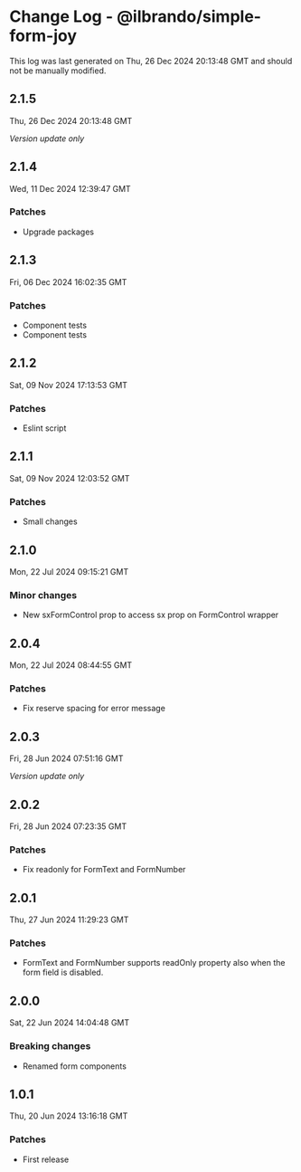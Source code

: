 # Change Log - @ilbrando/simple-form-joy

This log was last generated on Thu, 26 Dec 2024 20:13:48 GMT and should not be manually modified.

## 2.1.5
Thu, 26 Dec 2024 20:13:48 GMT

_Version update only_

## 2.1.4
Wed, 11 Dec 2024 12:39:47 GMT

### Patches

- Upgrade packages

## 2.1.3
Fri, 06 Dec 2024 16:02:35 GMT

### Patches

- Component tests
- Component tests

## 2.1.2
Sat, 09 Nov 2024 17:13:53 GMT

### Patches

- Eslint script

## 2.1.1
Sat, 09 Nov 2024 12:03:52 GMT

### Patches

- Small changes

## 2.1.0
Mon, 22 Jul 2024 09:15:21 GMT

### Minor changes

- New sxFormControl prop to access sx prop on FormControl wrapper

## 2.0.4
Mon, 22 Jul 2024 08:44:55 GMT

### Patches

- Fix reserve spacing for error message

## 2.0.3
Fri, 28 Jun 2024 07:51:16 GMT

_Version update only_

## 2.0.2
Fri, 28 Jun 2024 07:23:35 GMT

### Patches

- Fix readonly for FormText and FormNumber

## 2.0.1
Thu, 27 Jun 2024 11:29:23 GMT

### Patches

- FormText and FormNumber supports readOnly property also when the form field is disabled.

## 2.0.0
Sat, 22 Jun 2024 14:04:48 GMT

### Breaking changes

- Renamed form components

## 1.0.1
Thu, 20 Jun 2024 13:16:18 GMT

### Patches

- First release

